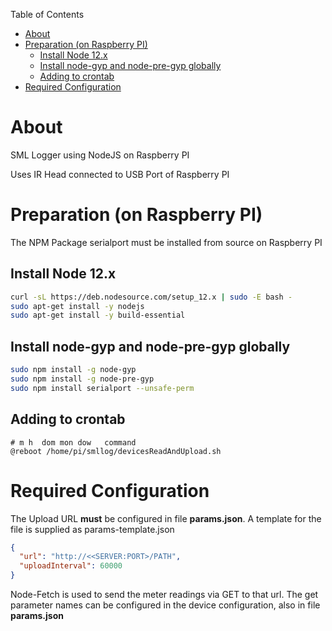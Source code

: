 Table of Contents

- [About](#about)
- [Preparation (on Raspberry PI)](#preparation-on-raspberry-pi)
  - [Install Node 12.x](#install-node-12x)
  - [Install node-gyp and node-pre-gyp globally](#install-node-gyp-and-node-pre-gyp-globally)
  - [Adding to crontab](#adding-to-crontab)
- [Required Configuration](#required-configuration)

# About

SML Logger using NodeJS on Raspberry PI

Uses IR Head connected to USB Port of Raspberry PI

# Preparation (on Raspberry PI)

The NPM Package serialport must be installed from source on Raspberry PI

## Install Node 12.x

```bash
curl -sL https://deb.nodesource.com/setup_12.x | sudo -E bash -
sudo apt-get install -y nodejs
sudo apt-get install -y build-essential
```

## Install node-gyp and node-pre-gyp globally

```bash
sudo npm install -g node-gyp
sudo npm install -g node-pre-gyp
sudo npm install serialport --unsafe-perm
```

## Adding to crontab

```crontab
# m h  dom mon dow   command
@reboot /home/pi/smllog/devicesReadAndUpload.sh
```

# Required Configuration

The Upload URL **must** be configured in file **params.json**. A template for the file is supplied as params-template.json

```json
{
  "url": "http://<<SERVER:PORT>/PATH",
  "uploadInterval": 60000
}
```

Node-Fetch is used to send the meter readings via GET to that url. The get parameter names can be configured in the device configuration, also in file **params.json**
